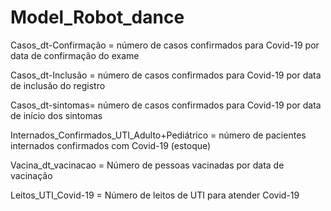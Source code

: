 # Model_Robot_dance
Casos_dt-Confirmação = número de casos confirmados para Covid-19 por data de confirmação do exame

Casos_dt-Inclusão = número de casos confirmados para Covid-19 por data de inclusão do registro

Casos_dt-sintomas= número de casos confirmados para Covid-19 por data de início dos sintomas

Internados_Confirmados_UTI_Adulto+Pediátrico = número de pacientes internados confirmados com Covid-19 (estoque)

Vacina_dt_vacinacao = Número de pessoas vacinadas por data de vacinação

Leitos_UTI_Covid-19 = Número de leitos de UTI para atender Covid-19
